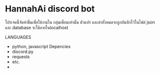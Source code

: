 # HannahAi discord bot
โปรเจคนี้จัดทำขึ้นเพื่อใช้งานใน กลุ่มเพื่อนเท่านั้น ตัวแปร และค่าทั้งหมดจะถูกบันทึกไว้ในไฟล์ json
และ database จะใช้ภายในlocalhost 

LANGUAGES
- python, javascript
Depencies
- discord.py
- requests
- etc.
- 

